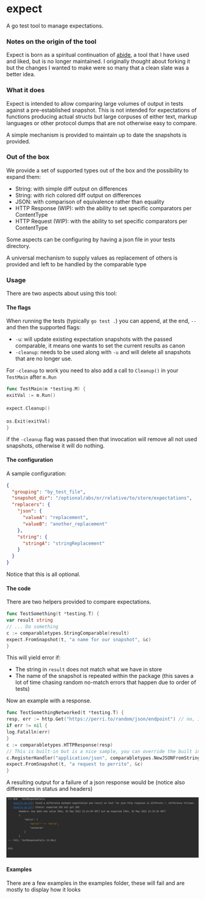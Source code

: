 # expect

A go test tool to manage expectations.

### Notes on the origin of the tool

Expect is born as a spiritual continuation of [abide](https://github.com/beme/abide), a tool that I have used and liked,
but is no longer maintained. I originally thought about forking it but the changes I wanted to make were so many that a
clean slate was a better idea.

### What it does

Expect is intended to allow comparing large volumes of output in tests against a pre-established snapshot. This is not
intended for expectations of functions producing actual structs but large corpuses of either text, markup languages or
other protocol dumps that are not otherwise easy to compare.

A simple mechanism is provided to maintain up to date the snapshots is provided.

### Out of the box

We provide a set of supported types out of the box and the possibility to expand them:

* String: with simple diff output on differences
* String: with rich colored diff output on differences
* JSON: with comparison of equivalence rather than equality
* HTTP Response (WIP): with the ability to set specific comparators per ContentType
* HTTP Request (WIP): with the ability to set specific comparators per ContentType

Some aspects can be configuring by having a json file in your tests directory.

A universal mechanism to supply values as replacement of others is provided and left to be handled by the comparable
type

### Usage

There are two aspects about using this tool:

#### The flags

When running the tests (typically `go test .`) you can append, at the end, `--` and then the supported flags:

* `-u`: will update existing expectation snapshots with the passed comparable, it means one wants to set the current
  results as canon
* `-cleanup`: needs to be used along with `-u` and will delete all snapshots that are no longer use.

For `-cleanup` to work you need to also add a call to `Cleanup()` in your `TestMain` after `m.Run`

```go
func TestMain(m *testing.M) {
exitVal := m.Run()

expect.Cleanup()

os.Exit(exitVal)
}
```

if the `-cleanup` flag was passed then that invocation will remove all not used snapshots, otherwise it will do nothing.

#### The configuration

A sample configuration:

```json
{
  "grouping": "by_test_file",
  "snapshot_dir": "/optional/abs/or/relative/to/store/expectations",
  "replacers": {
    "json": {
      "valueA": "replacement",
      "valueB": "another_replacement"
    },
    "string": {
      "stringA": "stringReplacement"
    }
  }
}
```

Notice that this is all optional.

#### The code

There are two helpers provided to compare expectations.

```go
func TestSomething(t *testing.T) {
var result string
// ... Do something
c := comparabletypes.StringComparable(result)
expect.FromSnapshot(t, "a name for our snapshot", &c)
}
```

This will yield error if:

* The string in `result` does not match what we have in store
* The name of the snapshot is repeated within the package (this saves a lot of time chasing random no-match errors that
  happen due to order of tests)

Now an example with a response.

```go
func TestSomethingNetworked(t *testing.T) {
resp, err := http.Get("https://perri.to/random/json/endpoint") // no, it does not work
if err != nil {
log.Fatalln(err)
}
c := comparabletypes.HTTPResponse(resp)
// This is built-in but is a nice sample, you can override the built ins.
c.RegisterHandler("application/json", comparabletypes.NewJSONFromString)
expect.FromSnapshot(t, "a request to perrito", &c)
}
```

A resulting output for a failure of a json response would be (notice also differences in status and headers)

![A sample http response difference](media/http_response_diff.jpg)

#### Examples

There are a few examples in the examples folder, these will fail and are mostly to display how it looks